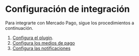 # Configuración de integración

Para integrarte con Mercado Pago, sigue los procedimientos a continuación.

1. [Configura el plugin](/developers/es/docs/woocommerce/integration-configuration/plugin-configuration).
2. [Configura los medios de pago](/developers/es/docs/woocommerce/integration-configuration/payments-configuration)
3. [Configura las notificaciones](/developers/es/docs/woocommerce/integration-configuration/notifications)